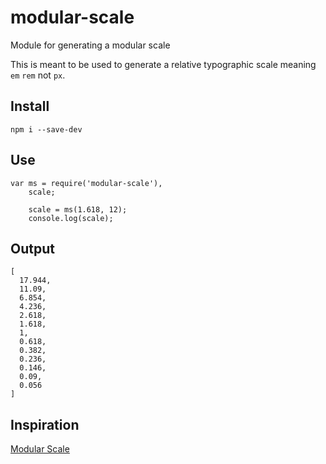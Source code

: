 modular-scale
=============

Module for generating a modular scale

This is meant to be used to generate a relative typographic scale meaning `em` `rem` not `px`.


Install
-------
`npm i --save-dev`

Use
---
```
var ms = require('modular-scale'),
    scale;

    scale = ms(1.618, 12);
    console.log(scale);
```

Output
------
```
[
  17.944,
  11.09,
  6.854,
  4.236,
  2.618,
  1.618,
  1,
  0.618,
  0.382,
  0.236,
  0.146,
  0.09,
  0.056
]
```

Inspiration
-----------
[Modular Scale](http://www.modularscale.com)

